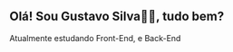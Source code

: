 <h2>Olá! Sou Gustavo Silva🕵️‍♂️, tudo bem?</h2>
  
<p>Atualmente estudando Front-End, e Back-End</p>

 

